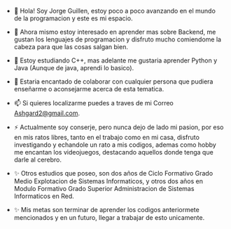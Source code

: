 - 👋 Hola! Soy Jorge Guillen, estoy poco a poco avanzando en el mundo de la programacion y este es mi espacio.

- 👀 Ahora mismo estoy interesado en aprender mas sobre Backend, me gustan los lenguajes de programacion y disfruto mucho comiendome la cabeza para que las cosas salgan bien.

- 🌱 Estoy estudiando C++, mas adelante me gustaria aprender Python y Java (Aunque de java, aprendi lo basico).

- 💞️ Estaria encantado de colaborar con cualquier persona que pudiera enseñarme o aconsejarme acerca de esta tematica.

- 📫 Si quieres localizarme puedes a traves de mi Correo Ashgard2@gmail.com.

- ⚡ Actualmente soy conserje, pero nunca dejo de lado mi pasion, por eso en mis ratos libres, tanto en el trabajo como en mi casa, disfruto investigando y echandole un rato a mis codigos, ademas como hobby
 me encantan los videojuegos, destacando aquellos donde tenga que darle al cerebro.

- ✨ Otros estudios que poseo, son dos años de Ciclo Formativo Grado Medio Explotacion de Sistemas Informaticos, y otros dos años en Modulo Formativo Grado Superior Administracion de Sistemas Informaticos en Red.

- ✨ Mis metas son terminar de aprender los codigos anteriormete mencionados y en un futuro, llegar a trabajar de esto unicamente.

<!---
Valnarg/Valnarg is a  special  repository because its `README.md` (this file) appears on your GitHub profile.
You can click the Preview link to take a look at your changes.
--->
